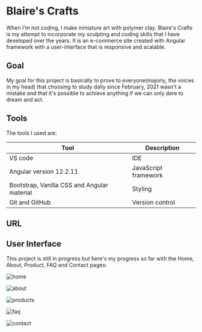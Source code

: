 # Blaire's Crafts

When I'm not coding, I make miniature art with polymer clay. Blaire's Crafts is my attempt to incorporate my sculpting and coding skills that I have developed over the years. It is an e-commerce site created with Angular framework with a user-interface that is responsive and scalable. 

## Goal

My goal for this project is basically to prove to everyone(majorly, the voices in my head) that choosing to study daily since February, 2021 wasn't a mistake and that it's possible to achieve anything if we can only dare to dream and act.

## Tools

The tools I used are:

|Tool|Description|
|---|---|
|VS code|IDE|
|Angular version 12.2.11|JavaScript framework|
| Bootstrap, Vanilla CSS and Angular material|Styling|
|Git and GitHub|Version control|

## URL

<!--<a href="https://bl-aire.github.io/blaires.crafts/homepage" target="_blank">https://bl-aire.github.io/blaires.crafts/homepage<a/>-->

## User Interface

This project is still in progress but here's my progress so far with the Home, About, Product, FAQ and Contact pages:

![home](https://user-images.githubusercontent.com/84882370/162036002-edca295d-53a8-4e7e-9c08-f64ca2ee2638.PNG)

![about](https://user-images.githubusercontent.com/84882370/162036206-2eafbf5b-005d-4485-ae55-907f89db5cd4.PNG)

![products](https://user-images.githubusercontent.com/84882370/162036324-6a82014f-1456-4161-a8a4-8ca7e87503fb.PNG)

![faq](https://user-images.githubusercontent.com/84882370/162036379-622f8c58-93ca-4d7f-a221-fbe5dccff856.PNG)

![contact](https://user-images.githubusercontent.com/84882370/162036435-7b0a9cc6-bc8d-48ab-b15e-55dcf02b1357.PNG)

